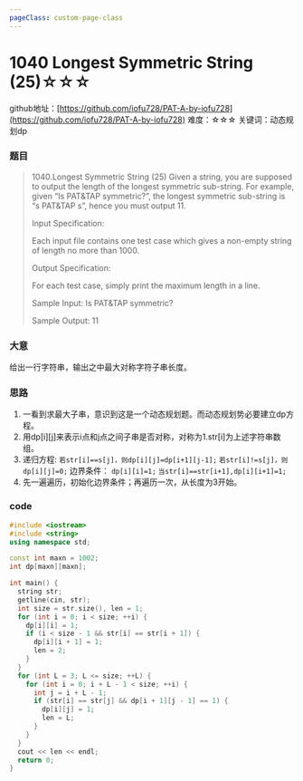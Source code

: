 ```yaml
---
pageClass: custom-page-class
---
```


# 1040 Longest Symmetric String (25)☆☆☆

github地址：[https://github.com/iofu728/PAT-A-by-iofu728](https://github.com/iofu728/PAT-A-by-iofu728)
难度：☆☆☆
关键词：动态规划dp
### 题目

> 1040.Longest Symmetric String (25)
> Given a string, you are supposed to output the length of the longest symmetric sub-string. For example, given “Is PAT&TAP symmetric?”, the longest symmetric sub-string is “s PAT&TAP s”, hence you must output 11.
>
> Input Specification:
>
> Each input file contains one test case which gives a non-empty string of length no more than 1000.
>
> Output Specification:
>
> For each test case, simply print the maximum length in a line.
>
> Sample Input:
> Is PAT&TAP symmetric?
>
> Sample Output:
> 11

### 大意
给出一行字符串，输出之中最大对称字符子串长度。
### 思路
1. 一看到求最大子串，意识到这是一个动态规划题。而动态规划势必要建立dp方程。
2. 用dp[i][j]来表示i点和j点之间子串是否对称，对称为1.str[i]为上述字符串数组。
3. 递归方程:
`若str[i]==s[j]，则dp[i][j]=dp[i+1][j-1];`
`若str[i]!=s[j]，则dp[i][j]=0;`
边界条件：
`dp[i][i]=1;`
`当str[i]==str[i+1],dp[i][i+1]=1;`
4. 先一遍遍历，初始化边界条件；再遍历一次，从长度为3开始。

### code
```cpp
#include <iostream>
#include <string>
using namespace std;

const int maxn = 1002;
int dp[maxn][maxn];

int main() {
  string str;
  getline(cin, str);
  int size = str.size(), len = 1;
  for (int i = 0; i < size; ++i) {
    dp[i][i] = 1;
    if (i < size - 1 && str[i] == str[i + 1]) {
      dp[i][i + 1] = 1;
      len = 2;
    }
  }
  for (int L = 3; L <= size; ++L) {
    for (int i = 0; i + L - 1 < size; ++i) {
      int j = i + L - 1;
      if (str[i] == str[j] && dp[i + 1][j - 1] == 1) {
        dp[i][j] = 1;
        len = L;
      }
    }
  }
  cout << len << endl;
  return 0;
}

```
